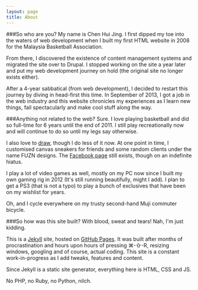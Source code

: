 ```yaml
---
layout: page
title: About
---
```

###So who are you?
My name is Chen Hui Jing. I first dipped my toe into the waters of web development when I built my first HTML website in 2008 for the Malaysia Basketball Association. 

From there, I discovered the existence of content management systems and migrated the site over to Drupal. I stopped working on the site a year later and put my web development journey on hold (the original site no longer exists either). 

After a 4-year sabbatical (from web development), I decided to restart this journey by diving in head-first this time. In September of 2013, I got a job in the web industry and this website chronicles my experiences as I learn new things, fail spectacularly and make cool stuff along the way.

###Anything not related to the web?
Sure. I love playing basketball and did so full-time for 6 years until the end of 2011. I still play recreationally now and will continue to do so until my legs say otherwise.

I also love to [draw](http://cyern.deviantart.com), though I do less of it now. At one point in time, I customised canvas sneakers for friends and some random clients under the name FUZN designs. The [Facebook page](https://www.facebook.com/fuzndesigns?fref=ts) still exists, though on an indefinite hiatus.

I play a lot of video games as well, mostly on my PC now since I built my own gaming rig in 2012 (It's still running beautifully, might I add). I plan to get a PS3 (that is not a typo) to play a bunch of exclusives that have been on my wishlist for years. 

Oh, and I cycle everywhere on my trusty second-hand Muji commuter bicycle.

###So how was this site built?
With blood, sweat and tears! Nah, I'm just kidding.

This is a [Jekyll](http://jekyllrb.com/) site, hosted on [GitHub Pages](https://pages.github.com/). It was built after months of procrastination and hours upon hours of pressing ⌘-⇧-R, resizing windows, googling and of course, actual coding. This site is a constant work-in-progress as I add tweaks, features and content. 

Since Jekyll is a static site generator, everything here is HTML, CSS and JS. 

No PHP, no Ruby, no Python, nilch.

